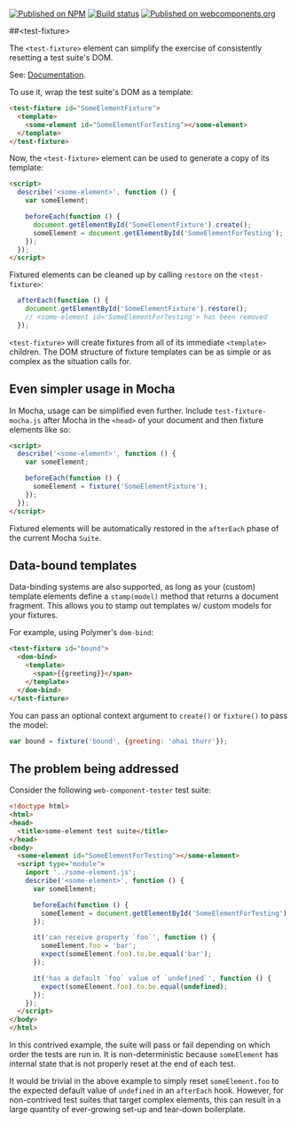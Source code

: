 [![Published on NPM](https://img.shields.io/npm/v/@polymer/test-fixture.svg)](https://www.npmjs.com/package/@polymer/test-fixture)
[![Build status](https://travis-ci.org/PolymerElements/test-fixture.svg?branch=master)](https://travis-ci.org/PolymerElements/test-fixture)
[![Published on webcomponents.org](https://img.shields.io/badge/webcomponents.org-published-blue.svg)](https://webcomponents.org/element/@polymer/test-fixture)


##&lt;test-fixture&gt;

The `<test-fixture>` element can simplify the exercise of consistently
resetting a test suite's DOM.

See: [Documentation](https://www.webcomponents.org/element/@polymer/test-fixture).

To use it, wrap the test suite's DOM as a template:

```html
<test-fixture id="SomeElementFixture">
  <template>
    <some-element id="SomeElementForTesting"></some-element>
  </template>
</test-fixture>
```

Now, the `<test-fixture>` element can be used to generate a copy of its
template:

```html
<script>
  describe('<some-element>', function () {
    var someElement;

    beforeEach(function () {
      document.getElementById('SomeElementFixture').create();
      someElement = document.getElementById('SomeElementForTesting');
    });
  });
</script>
```

Fixtured elements can be cleaned up by calling `restore` on the `<test-fixture>`:

```javascript
  afterEach(function () {
    document.getElementById('SomeElementFixture').restore();
    // <some-element id='SomeElementForTesting'> has been removed
  });
```

`<test-fixture>` will create fixtures from all of its immediate `<template>`
children. The DOM structure of fixture templates can be as simple or as complex
as the situation calls for.

## Even simpler usage in Mocha

In Mocha, usage can be simplified even further. Include `test-fixture-mocha.js`
after Mocha in the `<head>` of your document and then fixture elements like so:

```html
<script>
  describe('<some-element>', function () {
    var someElement;

    beforeEach(function () {
      someElement = fixture('SomeElementFixture');
    });
  });
</script>
```

Fixtured elements will be automatically restored in the `afterEach` phase of the
current Mocha `Suite`.

## Data-bound templates

Data-binding systems are also supported, as long as your (custom) template
elements define a `stamp(model)` method that returns a document fragment. This
allows you to stamp out templates w/ custom models for your fixtures.

For example, using Polymer's `dom-bind`:

```html
<test-fixture id="bound">
  <dom-bind>
    <template>
      <span>{{greeting}}</span>
    </template>
  </dom-bind>
</test-fixture>
```

You can pass an optional context argument to `create()` or `fixture()` to pass
the model:

```js
var bound = fixture('bound', {greeting: 'ohai thurr'});
```

## The problem being addressed

Consider the following `web-component-tester` test suite:

```html
<!doctype html>
<html>
<head>
  <title>some-element test suite</title>
</head>
<body>
  <some-element id="SomeElementForTesting"></some-element>
  <script type="module">
    import '../some-element.js';
    describe('<some-element>', function () {
      var someElement;

      beforeEach(function () {
        someElement = document.getElementById('SomeElementForTesting');
      });

      it('can receive property `foo`', function () {
        someElement.foo = 'bar';
        expect(someElement.foo).to.be.equal('bar');
      });

      it('has a default `foo` value of `undefined`', function () {
        expect(someElement.foo).to.be.equal(undefined);
      });
    });
  </script>
</body>
</html>
```

In this contrived example, the suite will pass or fail depending on which order
the tests are run in. It is non-deterministic because `someElement` has
internal state that is not properly reset at the end of each test.

It would be trivial in the above example to simply reset `someElement.foo` to
the expected default value of `undefined` in an `afterEach` hook. However, for
non-contrived test suites that target complex elements, this can result in a
large quantity of ever-growing set-up and tear-down boilerplate.


